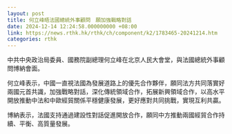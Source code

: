 ```yaml
---
layout: post
title: 何立峰晤法國總統外事顧問　願加強戰略對話
date: 2024-12-14 12:24:58.000000000 +08:00
link: https://news.rthk.hk/rthk/ch/component/k2/1783465-20241214.htm
categories: rthk
---
```


中共中央政治局委員、國務院副總理何立峰在北京人民大會堂，與法國總統外事顧問博納會面。

何立峰表示，中國一直視法國為發展道路上的優先合作夥伴，願同法方共同落實好兩國元首共識，加強戰略對話，深化傳統領域合作，拓展新興領域合作，以高水平開放推動中法和中歐經貿關係平穩健康發展，更好應對共同挑戰，實現互利共贏。

博納表示，法國支持通過建設性對話促進開放合作，願同中方推動兩國經貿合作持續、平衡、高質量發展。
